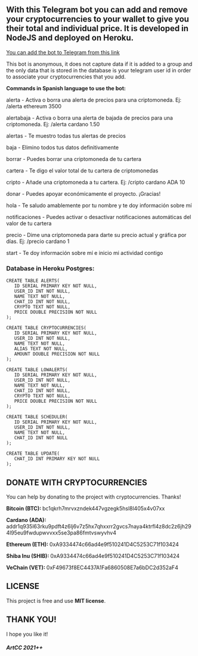 ## With this Telegram bot you can add and remove your cryptocurrencies to your wallet to give you their total and individual price. It is developed in NodeJS and deployed on Heroku.

[You can add the bot to Telegram from this link](https://t.me/artcc_cryptoinfobot)

This bot is anonymous, it does not capture data if it is added to a group and the only data that is stored in the database is your telegram user id in order to associate your cryptocurrencies that you add.

<p><strong>Commands in Spanish language to use the bot:</p></strong>

<p>alerta - Activa o borra una alerta de precios para una criptomoneda. Ej: /alerta ethereum 3500</p>
<p>alertabaja - Activa o borra una alerta de bajada de precios para una criptomoneda. Ej: /alerta cardano 1.50</p>
<p>alertas - Te muestro todas tus alertas de precios</p>
<p>baja - Elimino todos tus datos definitivamente</p>
<p>borrar - Puedes borrar una criptomoneda de tu cartera</p>
<p>cartera - Te digo el valor total de tu cartera de criptomonedas</p>
<p>cripto - Añade una criptomoneda a tu cartera. Ej: /cripto cardano ADA 10</p>
<p>donar - Puedes apoyar económicamente el proyecto. ¡Gracias!</p>
<p>hola - Te saludo amablemente por tu nombre y te doy información sobre mí</p>
<p>notificaciones - Puedes activar o desactivar notificaciones automáticas del valor de tu cartera</p>
<p>precio - Dime una criptomoneda para darte su precio actual y gráfica por días. Ej: /precio cardano 1</p>
<p>start - Te doy información sobre mí e inicio mi actividad contigo</p>

### Database in Heroku Postgres:

```
CREATE TABLE ALERTS(
   ID SERIAL PRIMARY KEY NOT NULL,
   USER_ID INT NOT NULL,
   NAME TEXT NOT NULL,
   CHAT_ID INT NOT NULL,
   CRYPTO TEXT NOT NULL,
   PRICE DOUBLE PRECISION NOT NULL
);
```

```
CREATE TABLE CRYPTOCURRENCIES(
   ID SERIAL PRIMARY KEY NOT NULL,
   USER_ID INT NOT NULL,
   NAME TEXT NOT NULL,
   ALIAS TEXT NOT NULL,
   AMOUNT DOUBLE PRECISION NOT NULL
);
```

```
CREATE TABLE LOWALERTS(
   ID SERIAL PRIMARY KEY NOT NULL,
   USER_ID INT NOT NULL,
   NAME TEXT NOT NULL,
   CHAT_ID INT NOT NULL,
   CRYPTO TEXT NOT NULL,
   PRICE DOUBLE PRECISION NOT NULL
);
```

```
CREATE TABLE SCHEDULER(
   ID SERIAL PRIMARY KEY NOT NULL,
   USER_ID INT NOT NULL,
   NAME TEXT NOT NULL,
   CHAT_ID INT NOT NULL
);
```

```
CREATE TABLE UPDATE(
   CHAT_ID INT PRIMARY KEY NOT NULL
);
```

## DONATE WITH CRYPTOCURRENCIES

You can help by donating to the project with cryptocurrencies. Thanks!

<p><b>Bitcoin (BTC): </b>bc1qkrh7mrvxzndek447vgzegk5hsl8l405x4v07xx</p>
<p><b>Cardano (ADA): </b>addr1q935l63rku9pdft4z6lj6v7z5hx7qhxxrr2gvcs7naya4ktrfl4z8dc2z6jh294l95eu9fwdupwvvxx5se3pa86fmtvswyvhv4</p>
<p><b>Ethereum (ETH): </b>0xA9334474c66ad4e9f510241D4C5253C71f103424</p>
<p><b>Shiba Inu (SHIB): </b>0xA9334474c66ad4e9f510241D4C5253C71f103424</p>
<p><b>VeChain (VET): </b>0xF49673f8EC4437A1Fa6860508E7a6bDC2d352aF4</p>

## LICENSE

This project is free and use <b>MIT license</b>.

## THANK YOU!

I hope you like it!

##### ArtCC 2021++